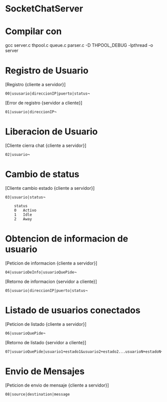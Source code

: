 # SocketChatServer

# Compilar con

gcc server.c thpool.c queue.c parser.c -D THPOOL_DEBUG -lpthread -o server

# Registro de Usuario

[Registro {cliente a servidor}]

    00|ususario|direccionIP|puerto|status¬

[Error de registro {servidor a cliente}]

    01|usuario|direccionIP¬

# Liberacion de Usuario

[Cliente cierra chat {cliente a servidor}]

    02|usuario¬

# Cambio de status

[Cliente cambio estado {cliente a servidor}]

    03|usuario|status¬
        
        status
        0   Activo  
        1   Idle
        2   Away
        
# Obtencion de informacion de usuario

[Peticion de informacion {cliente a servidor}]

    04|usuarioDeInfo|usuarioQuePide¬

[Retorno de informacion {servidor a cliente}]

    05|usuario|direccionIP|puerto|status¬
    
# Listado de usuarios conectados

[Peticion de listado {cliente a servidor}]

    06|usuarioQuePide¬

[Retorno de listado {servidor a cliente}]

    07|usuarioQuePide|usuario1+estado1&usuario2+estado2...usuarioN+estadoN¬

#  Envio de Mensajes
[Peticion de envio de mensaje {cliente a servidor}]

    08|source|destination|message
